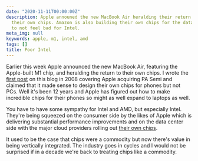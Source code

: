 ```yaml
---
date: "2020-11-11T00:00:00Z"
description: Apple announed the new MacBook Air heralding their return to building
  their own chips. Amazon is also building their own chips for the datacenters. Tough
  to not feel bad for Intel.
meta_img: null
keywords: apple, m1, intel, amd
tags: []
title: Poor Intel
---
```


Earlier this week Apple announced the new MacBook Air, featuring the Apple-built M1 chip, and heralding the return to their own chips. I wrote the [first post](/2008/04/25/on-apple-buying-pa-semiconductor/) on this blog in 2008 covering Apple acquiring PA Semi and claimed that it made sense to design their own chips for phones but not PCs. Well it's been 12 years and Apple has figured out how to make incredible chips for their phones so might as well expand to laptops as well.

You have to have some sympathy for Intel and AMD, but especially Intel. They're being squeezed on the consumer side by the likes of Apple which is delivering substantial performance improvements and on the data center side with the major cloud providers rolling out [their own chips](https://venturebeat.com/2019/11/28/amazons-cloud-unit-has-designed-a-more-powerful-datacenter-chip/).

It used to be the case that chips were a commodity but now there's value in being vertically integrated. The industry goes in cycles and I would not be surprised if in a decade we're back to treating chips like a commodity.
